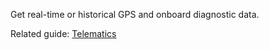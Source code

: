 Get real-time or historical GPS and onboard diagnostic data.

Related guide: [Telematics](https://developers.samsara.com/docs/vehicle-stats)